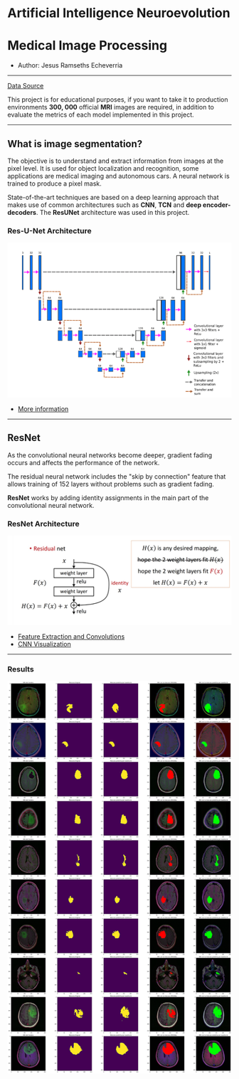 # Artificial Intelligence Neuroevolution
# Medical Image Processing
- Author: Jesus Ramseths Echeverria
<hr>

 [Data Source](https://www.kaggle.com/mateuszbuda/lgg-mri-segmentation)


 This project is for educational purposes, if you want to take it to production environments **300, 000** official **MRI** images are required, in addition to evaluate the metrics of each model implemented in this project.

<hr>

## What is image segmentation?

The objective is to understand and extract information from images at the pixel level. It is used for object localization and recognition, some applications are medical imaging and autonomous cars. A neural network is trained to produce a pixel mask.

State-of-the-art techniques are based on a deep learning approach that makes use of common architectures such as **CNN**, **TCN** and **deep encoder-decoders**. The **ResUNet** architecture was used in this project.

### Res-U-Net Architecture
![Res-U-Net Architecture](img/ResUNet-architecture.png)

* [More information](https://aditi-mittal.medium.com/introduction-to-u-net-and-res-net-for-image-segmentation-9afcb432ee2f)
<hr>

## ResNet

As the convolutional neural networks become deeper, gradient fading occurs and affects the performance of the network.

The residual neural network includes the "skip by connection" feature that allows training of 152 layers without problems such as gradient fading.

**ResNet** works by adding identity assignments in the main part of the convolutional neural network.

### ResNet Architecture
![ResNet](img/block.jpg)

* [Feature Extraction and Convolutions](https://setosa.io/ev/image-kernels/)
* [CNN Visualization](https://www.cs.ryerson.ca/~aharley/vis/conv/flat.html)

<hr>

### Results
![Results](img/final.png)




